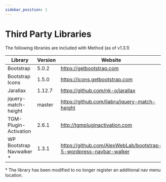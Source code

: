 ```yaml
---
sidebar_position: 1
---
```


# Third Party Libraries

The following libraries are included with Method (as of v1.3.1)

Library | Version | Website
------- | ------- | -------
Bootstrap | 5.0.2 | https://getbootstrap.com
Bootstrap Icons | 1.5.0 | https://icons.getbootstrap.com
Jarallax | 1.12.7 | https://github.com/nk-o/jarallax
jquery-match-height | master | https://github.com/liabru/jquery-match-height
TGM-Plugin-Activation | 2.6.1 | http://tgmpluginactivation.com
WP Bootstrap Navwalker * | 1.3.1 | https://github.com/AlexWebLab/bootstrap-5-wordpress-navbar-walker

\* The library has been modified to no longer register an additional nav menu location.